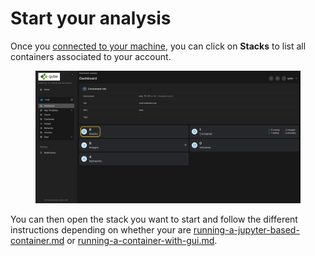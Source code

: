 # Start your analysis

Once you [connected to your machine](connect-to-your-machine.md), you can click on **Stacks** to list all containers associated to your account.

<figure><img src="../.gitbook/assets/bitmap.png" alt=""><figcaption></figcaption></figure>

You can then open the stack you want to start and follow the different instructions depending on whether your are  [running-a-jupyter-based-container.md](../running-a-container/running-a-jupyter-based-container.md "mention") or [running-a-container-with-gui.md](../running-a-container/running-a-container-with-gui.md "mention").

